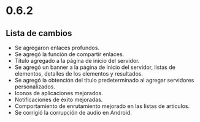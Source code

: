 # 0.6.2

## Lista de cambios

- Se agregaron enlaces profundos.
- Se agregó la función de compartir enlaces.
- Título agregado a la página de inicio del servidor.
- Se agregó un banner a la página de inicio del servidor, listas de elementos, detalles de los elementos y resultados.
- Se agregó la obtención del título predeterminado al agregar servidores personalizados.
- Iconos de aplicaciones mejorados.
- Notificaciones de éxito mejoradas.
- Comportamiento de enrutamiento mejorado en las listas de artículos.
- Se corrigió la corrupción de audio en Android.
